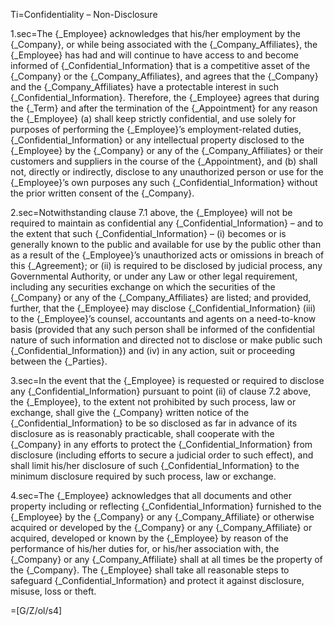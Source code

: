Ti=Confidentiality – Non-Disclosure

1.sec=The {_Employee} acknowledges that his/her employment by the {_Company}, or while being associated with the {_Company_Affiliates}, the {_Employee} has had and will continue to have access to and become informed of {_Confidential_Information} that is a competitive asset of the {_Company} or the {_Company_Affiliates}, and agrees that the {_Company} and the {_Company_Affiliates} have a protectable interest in such {_Confidential_Information}. Therefore, the {_Employee} agrees that during the {_Term} and after the termination of the {_Appointment} for any reason the {_Employee} (a) shall keep strictly confidential, and use solely for purposes of performing the {_Employee}’s employment-related duties, {_Confidential_Information} or any intellectual property disclosed to the {_Employee} by the {_Company} or any of the {_Company_Affiliates} or their customers and suppliers in the course of the {_Appointment}, and (b) shall not, directly or indirectly, disclose to any unauthorized person or use for the {_Employee}’s own purposes any such {_Confidential_Information} without the prior written consent of the {_Company}.

2.sec=Notwithstanding clause 7.1 above, the {_Employee} will not be required to maintain as confidential any {_Confidential_Information} – and to the extent that such {_Confidential_Information} – (i) becomes or is generally known to the public and available for use by the public other than as a result of the {_Employee}’s unauthorized acts or omissions in breach of this {_Agreement}; or (ii) is required to be disclosed by judicial process, any Governmental Authority, or under any Law or other legal requirement, including any securities exchange on which the securities of the {_Company} or any of the {_Company_Affiliates} are listed; and provided, further, that the {_Employee} may disclose {_Confidential_Information} (iii) to the {_Employee}’s counsel, accountants and agents on a need-to-know basis (provided that any such person shall be informed of the confidential nature of such information and directed not to disclose or make public such {_Confidential_Information}) and (iv) in any action, suit or proceeding between the {_Parties}.

3.sec=In the event that the {_Employee} is requested or required to disclose any {_Confidential_Information} pursuant to point (ii) of clause 7.2 above, the {_Employee}, to the extent not prohibited by such process, law or exchange, shall give the {_Company} written notice of the {_Confidential_Information} to be so disclosed as far in advance of its disclosure as is reasonably practicable, shall cooperate with the {_Company} in any efforts to protect the {_Confidential_Information} from disclosure (including efforts to secure a judicial order to such effect), and shall limit his/her disclosure of such {_Confidential_Information} to the minimum disclosure required by such process, law or exchange.

4.sec=The {_Employee} acknowledges that all documents and other property including or reflecting {_Confidential_Information} furnished to the {_Employee} by the {_Company} or any {_Company_Affiliate} or otherwise acquired or developed by the {_Company} or any {_Company_Affiliate} or acquired, developed or known by the {_Employee} by reason of the performance of his/her duties for, or his/her association with, the {_Company} or any {_Company_Affiliate} shall at all times be the property of the {_Company}. The {_Employee} shall take all reasonable steps to safeguard {_Confidential_Information} and protect it against disclosure, misuse, loss or theft. 

=[G/Z/ol/s4]
